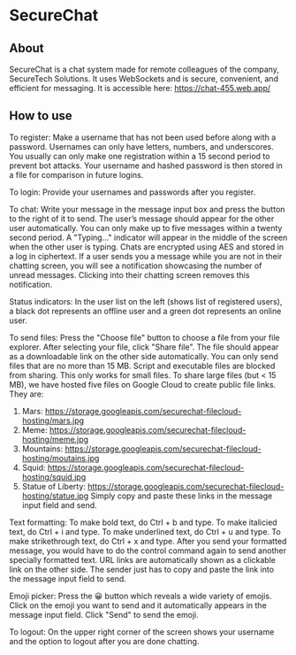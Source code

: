 # SecureChat

## About
SecureChat is a chat system made for remote colleagues of the company, SecureTech Solutions. It uses WebSockets and is secure, convenient, and efficient for messaging. It is accessible here: https://chat-455.web.app/

## How to use
To register: Make a username that has not been used before along with a password. Usernames can only have letters, numbers, and underscores. You usually can only make one registration within a 15 second period to prevent bot attacks. Your username and hashed password is then stored in a file for comparison in future logins.

To login: Provide your usernames and passwords after you register. 

To chat: Write your message in the message input box and press the button to the right of it to send. The user’s message should appear for the other user automatically. You can only make up to five messages within a twenty second period. A "Typing..." indicator will appear in the middle of the screen when the other user is typing. Chats are encrypted using AES and stored in a log in ciphertext. If a user sends you a message while you are not in their chatting screen, you will see a notification showcasing the number of unread messages. Clicking into their chatting screen removes this notification.

Status indicators: In the user list on the left (shows list of registered users), a black dot represents an offline user and a green dot represents an online user. 

To send files: Press the "Choose file" button to choose a file from your file explorer. After selecting your file, click "Share file". The file should appear as a downloadable link on the other side automatically. You can only send files that are no more than 15 MB. Script and executable files are blocked from sharing. 
This only works for small files. To share large files (but < 15 MB), we have hosted five files on Google Cloud to create public file links. They are:
1. Mars: https://storage.googleapis.com/securechat-filecloud-hosting/mars.jpg
2. Meme: https://storage.googleapis.com/securechat-filecloud-hosting/meme.jpg
3. Mountains: https://storage.googleapis.com/securechat-filecloud-hosting/moutains.jpg
4. Squid: https://storage.googleapis.com/securechat-filecloud-hosting/squid.jpg
5. Statue of Liberty: https://storage.googleapis.com/securechat-filecloud-hosting/statue.jpg
Simply copy and paste these links in the message input field and send.


Text formatting: To make bold text, do Ctrl + b and type. To make italicied text, do Ctrl + i and type. To make underlined text, do Ctrl + u and type. To make strikethrough text, do Ctrl + x and type. After you send your formatted message, you would have to do the control command again to send another specially formatted text. URL links are automatically shown as a clickable link on the other side. The sender just has to copy and paste the link into the message input field to send.

Emoji picker: Press the 😀 button which reveals a wide variety of emojis. Click on the emoji you want to send and it automatically appears in the message input field. Click "Send" to send the emoji.

To logout: On the upper right corner of the screen shows your username and the option to logout after you are done chatting.



